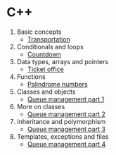 # C++
1. Basic concepts
	- [Transportation](https://github.com/HenestrosaConH/sololearn/tree/main/Courses/C%2B%2B/1.%20Basic%20concepts/Code%20project/Transportation)
2. Conditionals and loops
	- [Countdown](https://github.com/HenestrosaConH/sololearn/tree/main/Courses/C%2B%2B/2.%20Conditionals%20and%20loops/Code%20project/Countdown)
3. Data types, arrays and pointers
	- [Ticket office](https://github.com/HenestrosaConH/sololearn/tree/main/Courses/C%2B%2B/3.%20Data%20types%2C%20arrays%20and%20pointers/Code%20project/Ticket%20office)
4. Functions
	- [Palindrome numbers](https://github.com/HenestrosaConH/sololearn/tree/main/Courses/C%2B%2B/4.%20Functions/Code%20project/Palindrome%20numbers)
5. Classes and objects
	- [Queue management part 1](https://github.com/HenestrosaConH/sololearn/tree/main/Courses/C%2B%2B/5.%20Classes%20and%20objects/Code%20coach/Queue%20management%20part%201)
6. More on classes
	- [Queue management part 2](https://github.com/HenestrosaConH/sololearn/tree/main/Courses/C%2B%2B/6.%20More%20on%20classes/Code%20project/Queue%20management%20part%202)
7. Inheritance and polymorphism
	- [Queue management part 3](https://github.com/HenestrosaConH/sololearn/tree/main/Courses/C%2B%2B/7.%20Inheritance%20and%20polymorphism/Code%20project/Queue%20management%20part%203)
8. Templates, exceptions and files
	- [Queue management part 4](https://github.com/HenestrosaConH/sololearn/tree/main/Courses/C%2B%2B/8.%20Templates%2C%20exceptions%20and%20files/Code%20project/Queue%20management%20part%204)